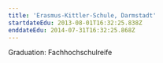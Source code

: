 ```yaml
---
title: 'Erasmus-Kittler-Schule, Darmstadt'
startdateEdu: 2013-08-01T16:32:25.838Z
enddateEdu: 2014-07-31T16:32:25.868Z
---
```

Graduation: Fachhochschulreife
